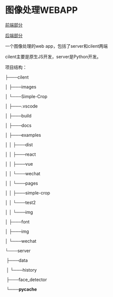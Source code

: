 # 图像处理WEBAPP

[前端部分](https://github.com/ZLHad/CVProcessingWebSmartApp2022/tree/main/cilent/README.md)

[后端部分](https://github.com/ZLHad/CVProcessingWebSmartApp2022/tree/main/server/README.md)

一个图像处理的web app，包括了server和cilent两端

cilent主要是原生JS开发，server是Python开发。

项目结构：

├───cilent

│   ├───images

│   └───Simple-Crop

│       ├───.vscode

│       ├───build

│       ├───docs

│       ├───examples

│       │   ├───dist

│       │   ├───react

│       │   ├───vue

│       │   └───wechat

│       │       └───pages

│       │           ├───simple-crop

│       │           └───test2

│       │               └───img

│       ├───font

│       ├───img

│       └───wechat

└───server

​    ├───data

​    │   └───history

​    ├───face_detector

​    └───__pycache__

